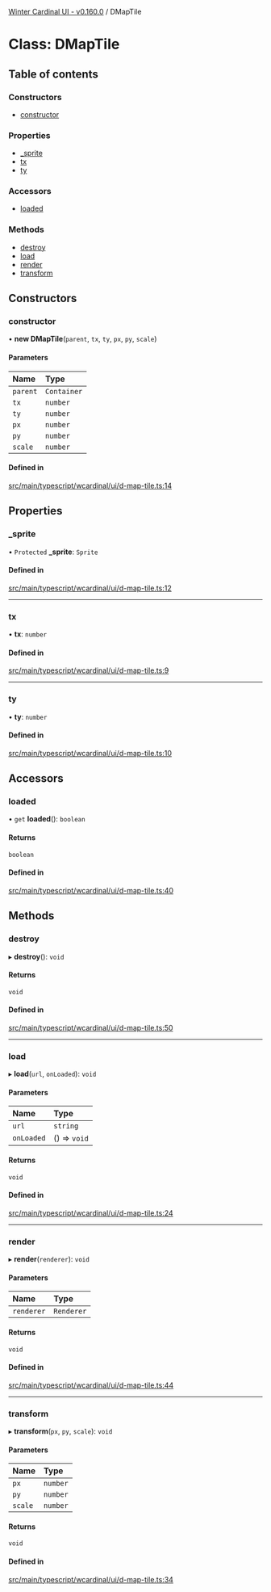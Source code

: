 [Winter Cardinal UI - v0.160.0](../index.md) / DMapTile

# Class: DMapTile

## Table of contents

### Constructors

- [constructor](DMapTile.md#constructor)

### Properties

- [\_sprite](DMapTile.md#_sprite)
- [tx](DMapTile.md#tx)
- [ty](DMapTile.md#ty)

### Accessors

- [loaded](DMapTile.md#loaded)

### Methods

- [destroy](DMapTile.md#destroy)
- [load](DMapTile.md#load)
- [render](DMapTile.md#render)
- [transform](DMapTile.md#transform)

## Constructors

### constructor

• **new DMapTile**(`parent`, `tx`, `ty`, `px`, `py`, `scale`)

#### Parameters

| Name | Type |
| :------ | :------ |
| `parent` | `Container` |
| `tx` | `number` |
| `ty` | `number` |
| `px` | `number` |
| `py` | `number` |
| `scale` | `number` |

#### Defined in

[src/main/typescript/wcardinal/ui/d-map-tile.ts:14](https://github.com/winter-cardinal/winter-cardinal-ui/blob/v0.160.0/src/main/typescript/wcardinal/ui/d-map-tile.ts#L14)

## Properties

### \_sprite

• `Protected` **\_sprite**: `Sprite`

#### Defined in

[src/main/typescript/wcardinal/ui/d-map-tile.ts:12](https://github.com/winter-cardinal/winter-cardinal-ui/blob/v0.160.0/src/main/typescript/wcardinal/ui/d-map-tile.ts#L12)

___

### tx

• **tx**: `number`

#### Defined in

[src/main/typescript/wcardinal/ui/d-map-tile.ts:9](https://github.com/winter-cardinal/winter-cardinal-ui/blob/v0.160.0/src/main/typescript/wcardinal/ui/d-map-tile.ts#L9)

___

### ty

• **ty**: `number`

#### Defined in

[src/main/typescript/wcardinal/ui/d-map-tile.ts:10](https://github.com/winter-cardinal/winter-cardinal-ui/blob/v0.160.0/src/main/typescript/wcardinal/ui/d-map-tile.ts#L10)

## Accessors

### loaded

• `get` **loaded**(): `boolean`

#### Returns

`boolean`

#### Defined in

[src/main/typescript/wcardinal/ui/d-map-tile.ts:40](https://github.com/winter-cardinal/winter-cardinal-ui/blob/v0.160.0/src/main/typescript/wcardinal/ui/d-map-tile.ts#L40)

## Methods

### destroy

▸ **destroy**(): `void`

#### Returns

`void`

#### Defined in

[src/main/typescript/wcardinal/ui/d-map-tile.ts:50](https://github.com/winter-cardinal/winter-cardinal-ui/blob/v0.160.0/src/main/typescript/wcardinal/ui/d-map-tile.ts#L50)

___

### load

▸ **load**(`url`, `onLoaded`): `void`

#### Parameters

| Name | Type |
| :------ | :------ |
| `url` | `string` |
| `onLoaded` | () => `void` |

#### Returns

`void`

#### Defined in

[src/main/typescript/wcardinal/ui/d-map-tile.ts:24](https://github.com/winter-cardinal/winter-cardinal-ui/blob/v0.160.0/src/main/typescript/wcardinal/ui/d-map-tile.ts#L24)

___

### render

▸ **render**(`renderer`): `void`

#### Parameters

| Name | Type |
| :------ | :------ |
| `renderer` | `Renderer` |

#### Returns

`void`

#### Defined in

[src/main/typescript/wcardinal/ui/d-map-tile.ts:44](https://github.com/winter-cardinal/winter-cardinal-ui/blob/v0.160.0/src/main/typescript/wcardinal/ui/d-map-tile.ts#L44)

___

### transform

▸ **transform**(`px`, `py`, `scale`): `void`

#### Parameters

| Name | Type |
| :------ | :------ |
| `px` | `number` |
| `py` | `number` |
| `scale` | `number` |

#### Returns

`void`

#### Defined in

[src/main/typescript/wcardinal/ui/d-map-tile.ts:34](https://github.com/winter-cardinal/winter-cardinal-ui/blob/v0.160.0/src/main/typescript/wcardinal/ui/d-map-tile.ts#L34)
